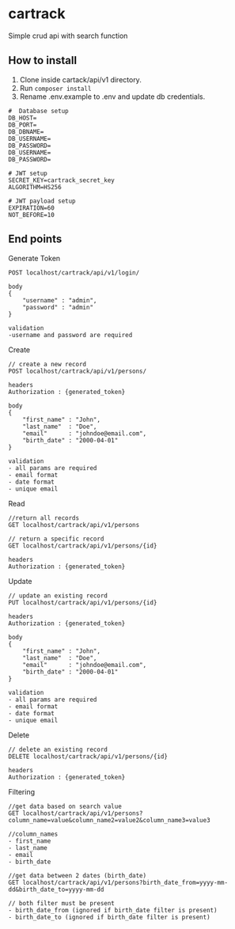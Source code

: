 # cartrack
Simple crud api with search function

How to install
--------------
1. Clone inside cartack/api/v1 directory.
2. Run `composer install`
3. Rename .env.example to .env and update db credentials.

```
#  Database setup
DB_HOST=
DB_PORT=
DB_DBNAME=
DB_USERNAME=
DB_PASSWORD=
DB_USERNAME=
DB_PASSWORD=

# JWT setup
SECRET_KEY=cartrack_secret_key
ALGORITHM=HS256

# JWT payload setup
EXPIRATION=60
NOT_BEFORE=10
```

End points
----------

Generate Token
```
POST localhost/cartrack/api/v1/login/

body
{
    "username" : "admin",
    "password" : "admin"
}

validation
-username and password are required
```

Create
```
// create a new record
POST localhost/cartrack/api/v1/persons/

headers
Authorization : {generated_token}

body
{
    "first_name" : "John",
    "last_name"  : "Doe",
    "email"      : "johndoe@email.com",
    "birth_date" : "2000-04-01"
}

validation
- all params are required
- email format
- date format
- unique email
```

Read
```
//return all records
GET localhost/cartrack/api/v1/persons

// return a specific record
GET localhost/cartrack/api/v1/persons/{id}

headers
Authorization : {generated_token}
```

Update
```
// update an existing record
PUT localhost/cartrack/api/v1/persons/{id}

headers
Authorization : {generated_token}

body
{
    "first_name" : "John",
    "last_name"  : "Doe",
    "email"      : "johndoe@email.com",
    "birth_date" : "2000-04-01"
}

validation
- all params are required
- email format
- date format
- unique email
```

Delete
```
// delete an existing record
DELETE localhost/cartrack/api/v1/persons/{id}

headers
Authorization : {generated_token}
```

Filtering
```
//get data based on search value
GET localhost/cartrack/api/v1/persons?column_name=value&column_name2=value2&column_name3=value3

//column_names
- first_name
- last_name
- email
- birth_date

//get data between 2 dates (birth_date)
GET localhost/cartrack/api/v1/persons?birth_date_from=yyyy-mm-dd&birth_date_to=yyyy-mm-dd

// both filter must be present
- birth_date_from (ignored if birth_date filter is present)
- birth_date_to (ignored if birth_date filter is present)
```





